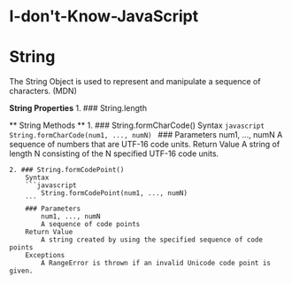 # I-don't-Know-JavaScript

# String
The String Object is used to represent and manipulate a sequence of characters. (MDN)

**String Properties**
    1. ### String.length

** String Methods **
    1. ### String.formCharCode()
        Syntax
        ```javascript
            String.formCharCode(num1, ..., numN)
        ```
        ### Parameters
            num1, ..., numN
            A sequence of numbers that are UTF-16 code units.
        Return Value
            A string of length N consisting of the N specified UTF-16 code units.
    
    2. ### String.formCodePoint()
        Syntax
        ```javascript
            String.formCodePoint(num1, ..., numN)
        ```
        ### Parameters
            num1, ..., numN
            A sequence of code points
        Return Value
            A string created by using the specified sequence of code points
        Exceptions
            A RangeError is thrown if an invalid Unicode code point is given.


